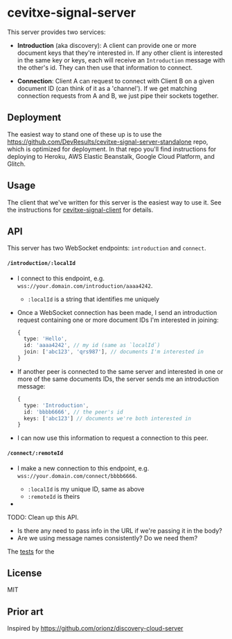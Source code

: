 # cevitxe-signal-server

This server provides two services:

- **Introduction** (aka discovery): A client can provide one or more document keys that they're
  interested in. If any other client is interested in the same key or keys, each will receive an
  `Introduction` message with the other's id. They can then use that information to connect.

- **Connection**: Client A can request to connect with Client B on a given document ID (can think of
  it as a 'channel'). If we get matching connection requests from A and B, we just pipe their
  sockets together.

## Deployment

The easiest way to stand one of these up is to use the
https://github.com/DevResults/cevitxe-signal-server-standalone repo, which is optimized for
deployment. In that repo you'll find instructions for deploying to Heroku, AWS Elastic Beanstalk,
Google Cloud Platform, and Glitch.

## Usage

The client that we've written for this server is the easiest way to use it. See the instructions for
[cevitxe-signal-client](https://github.com/devresults/cevitxe/packages/../../../../../../cevitxe-signal-client/README.md)
for details.

## API

This server has two WebSocket endpoints: `introduction` and `connect`.

#### `/introduction/:localId`

- I connect to this endpoint, e.g. `wss://your.domain.com/introduction/aaaa4242`.

  - `:localId` is a string that identifies me uniquely

- Once a WebSocket connection has been made, I send an introduction request containing one or more
  document IDs I'm interested in joining:

  ```ts
  {
    type: 'Hello',
    id: 'aaaa4242', // my id (same as `localId`)
    join: ['abc123', 'qrs987'], // documents I'm interested in
  }
  ```

- If another peer is connected to the same server and interested in one or more of the same
  documents IDs, the server sends me an introduction message:

  ```ts
  {
    type: 'Introduction',
    id: 'bbbb6666', // the peer's id
    keys: ['abc123'] // documents we're both interested in
  }
  ```

- I can now use this information to request a connection to this peer.

#### `/connect/:remoteId`

- I make a new connection to this endpoint, e.g. `wss://your.domain.com/connect/bbbb6666`.

  - `:localId` is my unique ID, same as above
  - `:remoteId` is theirs

-

TODO: Clean up this API.

- Is there any need to pass info in the URL if we're passing it in the body?
- Are we using message names consistently? Do we need them?

The
[tests](https://github.com/DevResults/cevitxe/blob/master/packages/cevitxe-signal-server/src/Server.test.ts)
for the

## License

MIT

## Prior art

Inspired by https://github.com/orionz/discovery-cloud-server
